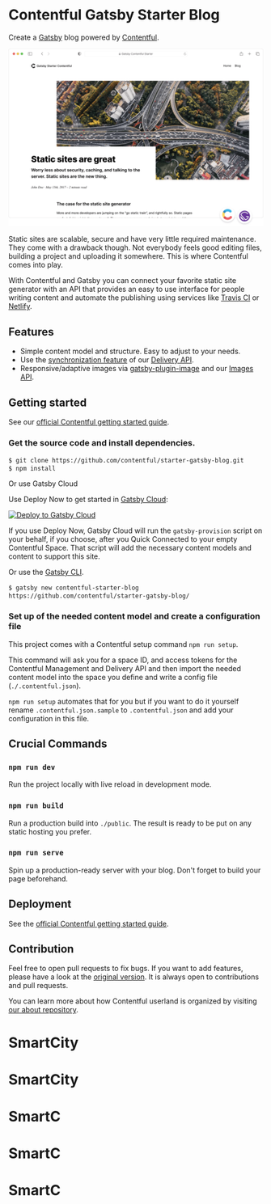 # Contentful Gatsby Starter Blog

Create a [Gatsby](http://gatsbyjs.com/) blog powered by [Contentful](https://www.contentful.com).

![An article page of the starter blog](./screenshot.png "An article page of the starter blog")

Static sites are scalable, secure and have very little required maintenance. They come with a drawback though. Not everybody feels good editing files, building a project and uploading it somewhere. This is where Contentful comes into play.

With Contentful and Gatsby you can connect your favorite static site generator with an API that provides an easy to use interface for people writing content and automate the publishing using services like [Travis CI](https://travis-ci.org/) or [Netlify](https://www.netlify.com/).

## Features

- Simple content model and structure. Easy to adjust to your needs.
- Use the [synchronization feature](https://www.contentful.com/developers/docs/references/content-delivery-api/#/reference/synchronization) of our [Delivery API](https://www.contentful.com/developers/docs/references/content-delivery-api/).
- Responsive/adaptive images via [gatsby-plugin-image](https://www.gatsbyjs.org/packages/gatsby-plugin-image/) and our [Images API](https://www.contentful.com/developers/docs/references/content-delivery-api/#/reference/synchronization/initial-synchronization-of-entries-of-a-specific-content-type).

## Getting started

See our [official Contentful getting started guide](https://www.contentful.com/developers/docs/tutorials/general/get-started/).

### Get the source code and install dependencies.

```
$ git clone https://github.com/contentful/starter-gatsby-blog.git
$ npm install
```

Or use Gatsby Cloud

Use Deploy Now to get started in [Gatsby Cloud](https://gatsbyjs.com/products/cloud):

[<img src="https://www.gatsbyjs.com/deploynow.png" alt="Deploy to Gatsby Cloud">](https://www.gatsbyjs.com/dashboard/deploynow?url=https://github.com/contentful/starter-gatsby-blog)

If you use Deploy Now, Gatsby Cloud will run the `gatsby-provision` script on your behalf, if you choose, after you Quick Connected to your empty Contentful Space. That script will add the necessary content models and content to support this site.


Or use the [Gatsby CLI](https://www.npmjs.com/package/gatsby-cli).

```
$ gatsby new contentful-starter-blog https://github.com/contentful/starter-gatsby-blog/
```

### Set up of the needed content model and create a configuration file

This project comes with a Contentful setup command `npm run setup`.

This command will ask you for a space ID, and access tokens for the Contentful Management and Delivery API and then import the needed content model into the space you define and write a config file (`./.contentful.json`).

`npm run setup` automates that for you but if you want to do it yourself rename `.contentful.json.sample` to `.contentful.json` and add your configuration in this file.

## Crucial Commands

### `npm run dev`

Run the project locally with live reload in development mode.

### `npm run build`

Run a production build into `./public`. The result is ready to be put on any static hosting you prefer.

### `npm run serve`

Spin up a production-ready server with your blog. Don't forget to build your page beforehand.

## Deployment

See the [official Contentful getting started guide](https://www.contentful.com/developers/docs/tutorials/general/get-started/).

## Contribution

Feel free to open pull requests to fix bugs. If you want to add features, please have a look at the [original version](https://github.com/contentful-userland/gatsby-contentful-starter). It is always open to contributions and pull requests.

You can learn more about how Contentful userland is organized by visiting [our about repository](https://github.com/contentful-userland/about).
# SmartCity
# SmartCity
# SmartC
# SmartC
# SmartC

